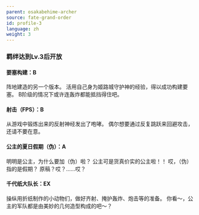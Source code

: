 ```yaml
---
parent: osakabehime-archer
source: fate-grand-order
id: profile-3
language: zh
weight: 3
---
```


### 羁绊达到Lv.3后开放

#### 要塞构建：B

阵地建造的另一个版本。
活用自己身为姬路城守护神的经验，得以成功构建要塞。
B阶级的情况下或许连轰炸都能抵挡得住吧。

#### 射击（FPS）：B

从游戏中锻炼出来的反射神经发出了咆哮。
偶尔想要通过反复跳跃来回避攻击，还请不要在意。

#### 公主的夏日假期（伪）：A

明明是公主，为什么要加（伪）啦？
公主可是货真价实的公主啦！！
哎，（伪）指的是假期？
原稿？哎？……哎？

#### 千代纸大队长：EX

操纵用折纸制作的小动物们，做好齐射、掩护轰炸、炮击等的准备。
你看～，公主的军队都是由美妙的几何造型构成的吧～？
